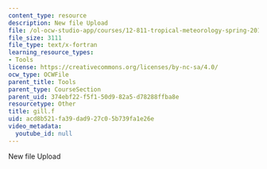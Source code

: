 ```yaml
---
content_type: resource
description: New file Upload
file: /ol-ocw-studio-app/courses/12-811-tropical-meteorology-spring-2011/acd8b521fa39dad927c05b739fa1e26e_gill.f
file_size: 3111
file_type: text/x-fortran
learning_resource_types:
- Tools
license: https://creativecommons.org/licenses/by-nc-sa/4.0/
ocw_type: OCWFile
parent_title: Tools
parent_type: CourseSection
parent_uid: 374ebf22-f5f1-50d9-82a5-d78288ffba8e
resourcetype: Other
title: gill.f
uid: acd8b521-fa39-dad9-27c0-5b739fa1e26e
video_metadata:
  youtube_id: null
---
```

New file Upload